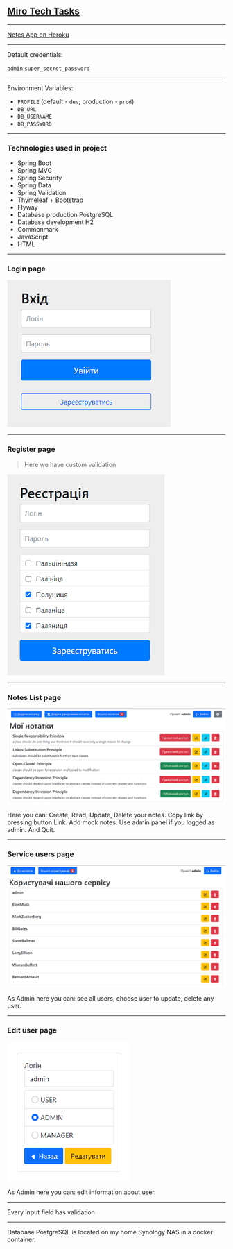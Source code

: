 ## [Miro Tech Tasks](https://miro.com/app/board/o9J_l1t0r8Y=/?moveToWidget=3074457362679673943&cot=14)

---

[Notes App on Heroku](https://notes-project.herokuapp.com/login)

---

Default credentials:

`admin` `super_secret_password`

---

Environment Variables:

- `PROFILE` (default - `dev`; production - `prod`)
- `DB_URL`
- `DB_USERNAME`
- `DB_PASSWORD`

---

### Technologies used in project

- Spring Boot
- Spring MVC
- Spring Security
- Spring Data
- Spring Validation
- Thymeleaf + Bootstrap
- Flyway
- Database production PostgreSQL
- Database development H2
- Commonmark
- JavaScript
- HTML

---

### Login page

![login](./imgs_for_readme/login.png)

---

### Register page

>Here  we have custom validation

![register](./imgs_for_readme/register.png)

---

### Notes List page

![notes list](./imgs_for_readme/notes-page.png)

Here you can: Create, Read, Update, Delete your notes. Copy link by pressing button Link. 
Add mock notes. Use admin panel if you logged as admin. And Quit.

---

### Service users page

![admin](./imgs_for_readme/admin.png)

As Admin here you can: see all users, choose user to update, delete any user.

---

### Edit user page

![edit user](./imgs_for_readme/edit%20user%20page.png)

As Admin here you can: edit information about user.

---

Every input field has validation

---

Database PostgreSQL is located on my home Synology NAS in a docker container.